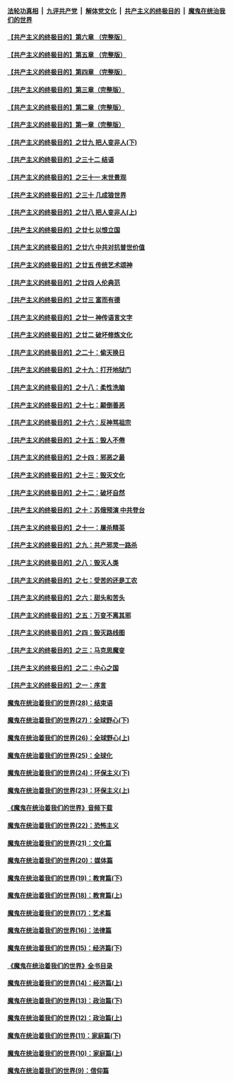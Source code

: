 ####  [法轮功真相](../../../../basic/blob/master/README.md?t=08240152) &nbsp;|&nbsp; [九评共产党](../../../../9ping.md/blob/master/README.md?t=08240152) &nbsp;|&nbsp; [解体党文化](../../../../jtdwh.md/blob/master/README.md?t=08240152)  &nbsp;|&nbsp; [共产主义的终极目的](../../../../gczydzjmd.md/blob/master/README.md?t=08240152) &nbsp;|&nbsp; [魔鬼在统治我们的世界](../../../../mgztzwmdsj.md/blob/master/README.md?t=08240152) 

#### [【共产主义的终极目的】第六章 （完整版）](../pages/nsc422/n11428913.md?t=08240152) 

#### [【共产主义的终极目的】第五章 （完整版）](../pages/nsc422/n11428912.md?t=08240152) 

#### [【共产主义的终极目的】第四章 （完整版）](../pages/nsc422/n11428907.md?t=08240152) 

#### [【共产主义的终极目的】第三章（完整版）](../pages/nsc422/n11428848.md?t=08240152) 

#### [【共产主义的终极目的】第二章（完整版）](../pages/nsc422/n11428831.md?t=08240152) 

#### [【共产主义的终极目的】第一章（完整版）](../pages/nsc422/n11417651.md?t=08240152) 

#### [【共产主义的终极目的】之廿九 把人变非人(下)](../pages/nsc422/n11344140.md?t=08240152) 

#### [【共产主义的终极目的】之三十二 结语](../pages/nsc422/n11360535.md?t=08240152) 

#### [【共产主义的终极目的】之三十一 末世景观](../pages/nsc422/n11351129.md?t=08240152) 

#### [【共产主义的终极目的】之三十 几成狼世界](../pages/nsc422/n11348280.md?t=08240152) 

#### [【共产主义的终极目的】之廿八 把人变非人(上)](../pages/nsc422/n11340492.md?t=08240152) 

#### [【共产主义的终极目的】之廿七 以恨立国](../pages/nsc422/n11336944.md?t=08240152) 

#### [【共产主义的终极目的】之廿六 中共对抗普世价值](../pages/nsc422/n11324785.md?t=08240152) 

#### [【共产主义的终极目的】之廿五 传统艺术颂神](../pages/nsc422/n11296396.md?t=08240152) 

#### [【共产主义的终极目的】之廿四 人伦典范](../pages/nsc422/n11296397.md?t=08240152) 

#### [【共产主义的终极目的】之廿三 富而有德](../pages/nsc422/n11283598.md?t=08240152) 

#### [【共产主义的终极目的】之廿一 神传语言文字](../pages/nsc422/n11263265.md?t=08240152) 

#### [【共产主义的终极目的】之廿二 破坏修炼文化](../pages/nsc422/n11245728.md?t=08240152) 

#### [【共产主义的终极目的】之二十：偷天换日](../pages/nsc422/n11238846.md?t=08240152) 

#### [【共产主义的终极目的】之十九：打开地狱门](../pages/nsc422/n11206376.md?t=08240152) 

#### [【共产主义的终极目的】之十八：柔性洗脑](../pages/nsc422/n11199994.md?t=08240152) 

#### [【共产主义的终极目的】之十七：颠倒善恶](../pages/nsc422/n11179782.md?t=08240152) 

#### [【共产主义的终极目的】之十六：反神骂祖宗](../pages/nsc422/n11166798.md?t=08240152) 

#### [【共产主义的终极目的】之十五：毁人不倦](../pages/nsc422/n11166792.md?t=08240152) 

#### [【共产主义的终极目的】之十四：邪恶之最](../pages/nsc422/n11150249.md?t=08240152) 

#### [【共产主义的终极目的】之十三：毁灭文化](../pages/nsc422/n11135227.md?t=08240152) 

#### [【共产主义的终极目的】之十二：破坏自然](../pages/nsc422/n11135214.md?t=08240152) 

#### [【共产主义的终极目的】之十：苏俄预演 中共登台](../pages/nsc422/n11118424.md?t=08240152) 

#### [【共产主义的终极目的】之十一：屠杀精英](../pages/nsc422/n11118442.md?t=08240152) 

#### [【共产主义的终极目的】之九：共产邪灵一路杀](../pages/nsc422/n11114139.md?t=08240152) 

#### [【共产主义的终极目的】之八：毁灭人类](../pages/nsc422/n11108503.md?t=08240152) 

#### [【共产主义的终极目的】之七：受苦的还是工农](../pages/nsc422/n11101809.md?t=08240152) 

#### [【共产主义的终极目的】之六：甜头和苦头](../pages/nsc422/n11096971.md?t=08240152) 

#### [【共产主义的终极目的】之五：万变不离其邪](../pages/nsc422/n11091285.md?t=08240152) 

#### [【共产主义的终极目的】之四：毁灭路线图](../pages/nsc422/n11086284.md?t=08240152) 

#### [【共产主义的终极目的】之三：马克思魔变](../pages/nsc422/n11061941.md?t=08240152) 

#### [【共产主义的终极目的】之二：中心之国](../pages/nsc422/n11047728.md?t=08240152) 

#### [【共产主义的终极目的】之一：序言](../pages/nsc422/n11086077.md?t=08240152) 

#### [魔鬼在统治着我们的世界(28)：结束语](../pages/nsc422/n10936246.md?t=08240152) 

#### [魔鬼在统治着我们的世界(27)：全球野心(下)](../pages/nsc422/n10928319.md?t=08240152) 

#### [魔鬼在统治着我们的世界(26)：全球野心(上)](../pages/nsc422/n10900318.md?t=08240152) 

#### [魔鬼在统治着我们的世界(25)：全球化](../pages/nsc422/n10788205.md?t=08240152) 

#### [魔鬼在统治着我们的世界(24)：环保主义(下)](../pages/nsc422/n10695307.md?t=08240152) 

#### [魔鬼在统治着我们的世界(23)：环保主义(上)](../pages/nsc422/n10688613.md?t=08240152) 

#### [《魔鬼在统治着我们的世界》音频下载](../pages/nsc422/n10635553.md?t=08240152) 

#### [魔鬼在统治着我们的世界(22)：恐怖主义](../pages/nsc422/n10614727.md?t=08240152) 

#### [魔鬼在统治着我们的世界(21)：文化篇](../pages/nsc422/n10597706.md?t=08240152) 

#### [魔鬼在统治着我们的世界(20)：媒体篇](../pages/nsc422/n10586579.md?t=08240152) 

#### [魔鬼在统治着我们的世界(19)：教育篇(下)](../pages/nsc422/n10564808.md?t=08240152) 

#### [魔鬼在统治着我们的世界(18)：教育篇(上)](../pages/nsc422/n10526970.md?t=08240152) 

#### [魔鬼在统治着我们的世界(17)：艺术篇](../pages/nsc422/n10499093.md?t=08240152) 

#### [魔鬼在统治着我们的世界(16)：法律篇](../pages/nsc422/n10485969.md?t=08240152) 

#### [魔鬼在统治着我们的世界(15)：经济篇(下)](../pages/nsc422/n10469975.md?t=08240152) 

#### [《魔鬼在统治着我们的世界》全书目录](../pages/nsc422/n10464261.md?t=08240152) 

#### [魔鬼在统治着我们的世界(14)：经济篇(上)](../pages/nsc422/n10457370.md?t=08240152) 

#### [魔鬼在统治着我们的世界(13)：政治篇(下)](../pages/nsc422/n10448270.md?t=08240152) 

#### [魔鬼在统治着我们的世界(12)：政治篇(上)](../pages/nsc422/n10444576.md?t=08240152) 

#### [魔鬼在统治着我们的世界(11)：家庭篇(下)](../pages/nsc422/n10440961.md?t=08240152) 

#### [魔鬼在统治着我们的世界(10)：家庭篇(上)](../pages/nsc422/n10435448.md?t=08240152) 

#### [魔鬼在统治着我们的世界(9)：信仰篇](../pages/nsc422/n10432159.md?t=08240152) 

